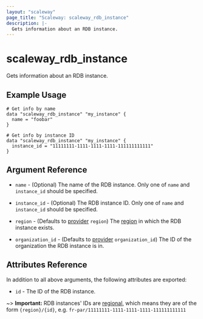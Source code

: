 ```yaml
---
layout: "scaleway"
page_title: "Scaleway: scaleway_rdb_instance"
description: |-
  Gets information about an RDB instance.
---
```


# scaleway_rdb_instance

Gets information about an RDB instance.

## Example Usage

```hcl
# Get info by name
data "scaleway_rdb_instance" "my_instance" {
  name = "foobar"
}

# Get info by instance ID
data "scaleway_rdb_instance" "my_instance" {
  instance_id = "11111111-1111-1111-1111-111111111111"
}
```

## Argument Reference

- `name` - (Optional) The name of the RDB instance.
  Only one of `name` and `instance_id` should be specified.

- `instance_id` - (Optional) The RDB instance ID.
  Only one of `name` and `instance_id` should be specified.

- `region` - (Defaults to [provider](../index.md#arguments-reference) `region`) The [region](../guides/regions_and_zones.md#zones) in which the RDB instance exists.

- `organization_id` - (Defaults to [provider](../index.md#arguments-reference) `organization_id`) The ID of the organization the RDB instance is in.

## Attributes Reference

In addition to all above arguments, the following attributes are exported:

- `id` - The ID of the RDB instance.

~> **Important:** RDB instances' IDs are [regional](../guides/regions_and_zones.md#resource-ids), which means they are of the form `{region}/{id}`, e.g. `fr-par/11111111-1111-1111-1111-111111111111`
